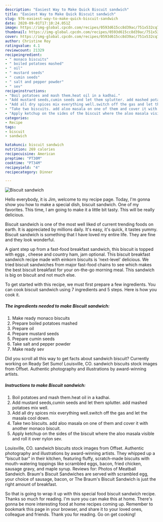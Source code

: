 ```yaml
---
description: "Easiest Way to Make Quick Biscuit sandwich"
title: "Easiest Way to Make Quick Biscuit sandwich"
slug: 976-easiest-way-to-make-quick-biscuit-sandwich
date: 2020-09-01T17:10:24.051Z
image: https://img-global.cpcdn.com/recipes/0593d615cc8d39ac/751x532cq70/biscuit-sandwich-recipe-main-photo.jpg
thumbnail: https://img-global.cpcdn.com/recipes/0593d615cc8d39ac/751x532cq70/biscuit-sandwich-recipe-main-photo.jpg
cover: https://img-global.cpcdn.com/recipes/0593d615cc8d39ac/751x532cq70/biscuit-sandwich-recipe-main-photo.jpg
author: Christine Roy
ratingvalue: 4.1
reviewcount: 21329
recipeingredient:
- " monaco biscuits"
- " boiled potatoes mashed"
- " oil"
- " mustard seeds"
- " cumin seeds"
- " salt and pepper powder"
- " sev"
recipeinstructions:
- "Boil potatoes and mash them.heat oil in a kadhai."
- "Add mustard seeds,cumin seeds and let them splutter. add mashed potatoes mix well."
- "Add all dry spices mix everything well.switch off the gas and let the masala cool down."
- "Take two biscuits. add aloo masala on one of them and cover it with another monaco biscuit."
- "Apply ketchup on the sides of the biscuit where the aloo masala visible and roll it over nylon sev."
categories:
- Recipe
tags:
- biscuit
- sandwich

katakunci: biscuit sandwich 
nutrition: 269 calories
recipecuisine: American
preptime: "PT30M"
cooktime: "PT34M"
recipeyield: "4"
recipecategory: Dinner

---
```



![Biscuit sandwich](https://img-global.cpcdn.com/recipes/0593d615cc8d39ac/751x532cq70/biscuit-sandwich-recipe-main-photo.jpg)

Hello everybody, it is Jim, welcome to my recipe page. Today, I'm gonna show you how to make a special dish, biscuit sandwich. One of my favorites. This time, I am going to make it a little bit tasty. This will be really delicious.

Biscuit sandwich is one of the most well liked of current trending foods on earth. It is appreciated by millions daily. It's easy, it's quick, it tastes yummy. Biscuit sandwich is something that I have loved my entire life. They are fine and they look wonderful.

A giant step up from a fast-food breakfast sandwich, this biscuit is topped with eggs , cheese and country ham, jam optional. This biscuit breakfast sandwich recipe made with einkorn biscuits is &#39;next-level&#39; delicious. We tried biscuit sandwiches from major fast-food chains to see which makes the best biscuit breakfast for your on-the-go morning meal. This sandwich is big on biscuit and not much else.


To get started with this recipe, we must first prepare a few ingredients. You can cook biscuit sandwich using 7 ingredients and 5 steps. Here is how you cook it.

<!--inarticleads1-->

##### The ingredients needed to make Biscuit sandwich:

1. Make ready  monaco biscuits
1. Prepare  boiled potatoes mashed
1. Prepare  oil
1. Prepare  mustard seeds
1. Prepare  cumin seeds
1. Take  salt and pepper powder
1. Make ready  sev


Did you scroll all this way to get facts about sandwich biscuit? Currently working on Ready Set Sumo! Louisville, CO. sandwich biscuits stock images from Offset. Authentic photography and illustrations by award-winning artists. 

<!--inarticleads2-->

##### Instructions to make Biscuit sandwich:

1. Boil potatoes and mash them.heat oil in a kadhai.
1. Add mustard seeds,cumin seeds and let them splutter. add mashed potatoes mix well.
1. Add all dry spices mix everything well.switch off the gas and let the masala cool down.
1. Take two biscuits. add aloo masala on one of them and cover it with another monaco biscuit.
1. Apply ketchup on the sides of the biscuit where the aloo masala visible and roll it over nylon sev.


Louisville, CO. sandwich biscuits stock images from Offset. Authentic photography and illustrations by award-winning artists. They whipped up a &#34;biscuit bar&#34; in their kitchen, featuring fluffy, scratch-made biscuits with mouth-watering toppings like scrambled eggs, bacon, fried chicken, sausage gravy, and maple syrup. Reviews for: Photos of Meatball Sandwich. Braum&#39;s Biscuit Sandwiches are served with scrambled egg, your choice of sausage, bacon, or The Braum&#39;s Biscuit Sandwich is just the right amount of breakfast. 

So that is going to wrap it up with this special food biscuit sandwich recipe. Thanks so much for reading. I'm sure you can make this at home. There's gonna be more interesting food at home recipes coming up. Remember to bookmark this page in your browser, and share it to your loved ones, colleague and friends. Thank you for reading. Go on get cooking!
